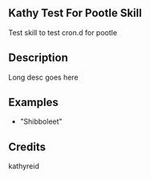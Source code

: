 ## Kathy Test For Pootle Skill
Test skill to test cron.d for pootle

## Description
Long desc goes here

## Examples
 - "Shibboleet"


## Credits
kathyreid


